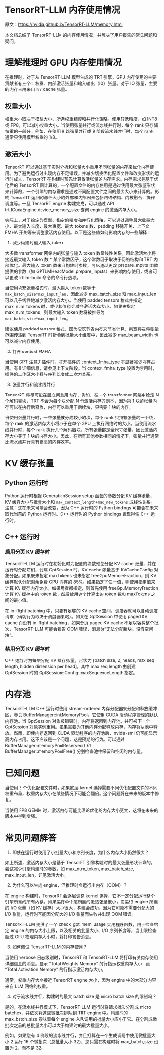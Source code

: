 # TensorRT-LLM 内存使用情况

原文：https://nvidia.github.io/TensorRT-LLM/memory.html

本文档总结了 TensorRT-LLM 的内存使用情况，并解决了用户报告的常见问题和疑问。

# 理解推理时 GPU 内存使用情况

在推理时，对于从 TensorRT-LLM 模型生成的 TRT 引擎，GPU 内存使用的主要贡献者有三个：权重、内部激活张量和输入输出（IO）张量。对于 IO 张量，主要的内存占用来自 KV cache 张量。

## 权重大小
权重大小取决于模型大小、所选权重精度和并行化策略。使用较低精度，如 INT8 或 FP8，可以减小权重大小。当使用张量并行或流水线并行时，每个 rank 只存储权重的一部分。例如，在使用 8 路张量并行或 8 阶段流水线并行时，每个 rank 通常只使用模型权重的 1/8。

## 激活大小
TensorRT 可以通过基于实时分析和张量大小重用不同张量的内存来优化内存使用。为了避免运行时出现内存不足错误，并减少切换优化配置文件和改变形状的运行时成本，TensorRT 在构建时预先计算激活张量的内存需求。内存需求是基于优化后的 TensorRT 图计算的，一个配置文件的内存使用是通过使用最大张量形状来计算的，一个引擎的内存需求是通过不同配置文件之间的最大大小来计算的。影响 TensorRT 返回的激活大小的外部和内部因素包括网络结构、内核融合、操作调度等。一旦 TensorRT engine 构建完成，可以通过 API trt.ICudaEngine.device_memory_size 查询 engine 的激活内存大小。

实际上，对于给定的模型、指定的精度和并行化策略，可以通过调整最大批量大小、最大输入长度、最大束宽、最大 tokens 数、padding 移除开关、上下文 FMHA 开关等来调整激活内存使用。以下是这些值如何影响内存的一些解释：

1. 减少构建时最大输入 token

大多数 transformer 网络内的张量与输入 token 数呈线性关系，因此激活大小将接近最大输入 token 数 * 某个常数因子，这个常数因子取决于网络结构和 TRT 内部优化。最大输入 token 数来自构建时参数，可以通过更改 prepare_inputs 函数提供的参数（如 GPTLMHeadModel.prepare_inputs）来影响内存使用，或者可以更改 trtllm-build 命令的命令行选项。

当使用填充张量格式时，最大输入 token 数等于 `max_batch_size*max_input_len`，因此减少 max_batch_size 和 max_input_len 可以几乎线性地减少激活内存大小。当使用 padded tensors 格式并指定 max_num_tokens 时，减少其值也会减少激活内存大小。如果未指定 max_num_tokens，则最大输入 token 数将被推导为 `max_batch_size*max_input_len`。

建议使用 padded tensors 格式，因为它既节省内存又节省计算。束宽将在将张量范围传递到 TensorRT 时折叠到批量大小维度中，因此减少 max_beam_width 也可以减少内存使用。

2. 打开 context FMHA

当使用 GPT 注意力插件时，打开插件的 context_fmha_type 将显著减少内存占用。有关详细信息，请参见上下文阶段。当 context_fmha_type 设置为禁用时，插件的工作区大小将与序列长度成二次方关系。

3. 张量并行和流水线并行

TensorRT 将尽可能在层之间重用内存，例如，在一个 transformer 网络中给定 N 个解码器块，TRT 不会为每个块分配 N 份激活内存的副本，因为第 1 块的张量内存可以在执行后释放，内存可以重用于后续块，只需要 1 块的内存。

当使用张量并行时，一些张量被分成较小的块，每个 rank 只持有张量的一个块，每个 rank 的激活内存大小将小于在单个 GPU 上执行网络时的大小。当使用流水线并行时，每个 rank 执行几个解码器块，所有张量都是全尺寸张量，因此激活内存大小等于 1 块的内存大小。因此，在所有其他参数相同的情况下，张量并行通常比流水线并行具有更高的内存效率。

# KV 缓存张量

## Python 运行时
Python 运行时根据 GenerationSession.setup 函数的参数分配 KV 缓存张量，KV 缓存大小与批量大小和 `max_context_length+max_new_tokens` 成线性关系。注意：这在未来可能会改变，因为 C++ 运行时的 Python bindings 可能会在未来取代当前的 Python 运行时。C++ 运行时的 Python bindings 表现得像 C++ 运行时。

## C++ 运行时

### 启用分页 KV 缓存时

TensorRT-LLM 运行时在初始化时为配置的块数预先分配 KV cache 张量，并在运行时分配它们。创建 GptSession 时，KV cache 张量基于 KVCacheConfig 对象分配。如果既未指定 maxTokens 也未指定 freeGpuMemoryFraction，则 KV 缓存默认分配剩余免费 GPU 内存的 85%。如果指定了任一值，则使用指定值来计算 KV 缓存内存大小。如果两者都指定，则首先使用 freeGpuMemoryFraction 计算 KV 缓存中的 token 数，然后使用这个计算出的 token 数和 maxTokens 之间的最小值。

在 in-flight batching 中，只要有足够的 KV cache 空间，调度器就可以自动调度请求（确切行为取决于调度器策略）。如果在 GptSession 中使用 paged KV cache 而没有 in-flight batching，如果分页 paged KV cache 不足以容纳整个批次，TensorRT-LLM 可能会报告 OOM 错误，消息为“无法分配新块。没有空闲块”。

### 禁用分页 KV 缓存时

C++ 运行时为每层分配 KV 缓存张量，形状为 [batch size, 2, heads, max seq length, hidden dimension per head]，其中 max seq length 由创建 GptSession 时的 GptSession::Config::maxSequenceLength 指定。

# 内存池
TensorRT-LLM C++ 运行时使用 stream-ordered 内存分配器来分配和释放缓冲区，参见 BufferManager::initMemoryPool，它使用 CUDA 驱动程序管理的默认内存池。当 GptSession 对象被销毁时，内存将返回到内存池，并可被下一个 GptSession 对象实例重用。如果需要为其他内存分配释放内存，内存将从池中释放。然而，即使内存返回到 CUDA 驱动程序的内存池后，nvidia-smi 仍可能显示高内存占用。这不应该是一个问题，这是预期的行为。可以通过 BufferManager::memoryPoolReserved() 和 BufferManager::memoryPoolFree() 分别检查池中保留和空闲的内存量。

# 已知问题

当使用 2 个优化配置文件时，如果底层 kernel 选择需要不同优化配置文件的不同权重布局，权重内存大小在某些情况下可能会翻倍。这个问题将在未来的版本中修复。

当使用 FP8 GEMM 时，激活内存可能比理论优化的内存大小更大，这将在未来的版本中得到增强。

# 常见问题解答

1. 即使在运行时使用了小批量大小和序列长度，为什么内存大小仍然很大？

如上所述，激活内存大小是基于 TensorRT 引擎构建时的最大张量形状计算的，尝试减少引擎构建时的参数，如 max_num_token, max_batch_size, max_input_len，详见激活大小。

2. 为什么可以生成 engine，但推理时会运行出内存（OOM）？

在 engine 构建时，TensorRT 会逐层调整 kernel 选择，它不一定分配运行整个引擎所需的所有内存。如果运行单个层所需的激活张量很小，而运行 engine 所需的 I/O 张量（如 KV 缓存）大小很大，构建会成功，因为它可能不需要分配大的 I/O 张量，运行时可能因分配大的 I/O 张量而失败并出现 OOM 错误。

TensorRT-LLM 提供了一个 check_gpt_mem_usage 实用程序函数，用于检查给定 engine 的内存大小上限，以及相关的批量大小、I/O 序列长度等，当上限检查超过 GPU 物理内存大小时，将打印警告消息。

3. 如何调试 TensorRT-LLM 的内存使用？

当使用 verbose 日志级别时，TensorRT 和 TensorRT-LLM 将打印有关内存使用详细信息的消息。显示 “Total Weights Memory” 的行指示权重内存大小，而 “Total Activation Memory” 的行指示激活内存大小。

通常，权重内存大小接近 TensorRT engine 大小，因为 engine 中的大部分内容来自 LLM 网络的权重。

4. 对于流水线并行，构建时的最大 batch size 是 micro batch size 的限制吗？

是的，在流水线并行模式下，TensorRT-LLM 运行时将请求批次分割成 micro batches，并依次将这些微批次排队到 TRT engine 中。构建时的 max_batch_size 意味着每个 engine 入队调用的批量大小应小于它。在分割成微批次之前的总批量大小可以大于构建时的最大批量大小。

例如，如果您有 4 阶段的流水线并行，并且打算在一个生成调用中使用微批量大小 2 运行 16 个微批次（总批量大小 32）。您只需在构建时将 max_batch_size 设置为 2，而不是 32。
